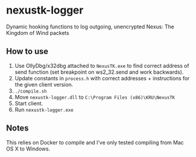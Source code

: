 # nexustk-logger

Dynamic hooking functions to log outgoing, unencrypted Nexus: The Kingdom of Wind packets

## How to use

1. Use OllyDbg/x32dbg attached to `NexusTK.exe` to find correct address of send function (set breakpoint on ws2_32.send and work backwards).
2. Update constants in `process.h` with correct addresses + instructions for the given client version.
3. `./compile.sh`
4. Move `nexustk-logger.dll` to `C:\Program Files (x86)\KRU\NexusTK`
5. Start client.
6. Run `nexustk-logger.exe`

## Notes

This relies on Docker to compile and I've only tested compiling from Mac OS X to Windows.
